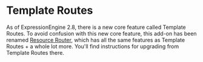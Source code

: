# Template Routes

As of ExpressionEngine 2.8, there is a new core feature called Template Routes. To avoid confusion with this new core feature, this add-on has been renamed [Resource Router](https://github.com/rsanchez/resource_router), which has all the same features as Template Routes + a whole lot more. You'll find instructions for upgrading from Template Routes there.